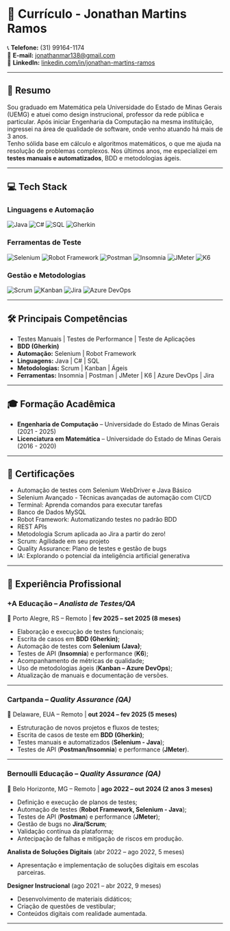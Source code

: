 # 📄 Currículo - Jonathan Martins Ramos

📞 **Telefone:** (31) 99164-1174  
📧 **E-mail:** jonathanmar138@gmail.com  
🔗 **LinkedIn:** [linkedin.com/in/jonathan-martins-ramos](https://www.linkedin.com/in/jonathan-martins-ramos/)

---

## 🚀 Resumo
Sou graduado em Matemática pela Universidade do Estado de Minas Gerais (UEMG) e atuei como design instrucional, professor da rede pública e particular. Após iniciar Engenharia da Computação na mesma instituição, ingressei na área de qualidade de software, onde venho atuando há mais de 3 anos.  
Tenho sólida base em cálculo e algoritmos matemáticos, o que me ajuda na resolução de problemas complexos. Nos últimos anos, me especializei em **testes manuais e automatizados**, BDD e metodologias ágeis.

---

## 💻 Tech Stack

### Linguagens e Automação
![Java](https://img.shields.io/badge/Java-ED8B00?logo=openjdk&logoColor=white)
![C#](https://img.shields.io/badge/C%23-239120?logo=csharp&logoColor=white)
![SQL](https://img.shields.io/badge/SQL-4479A1?logo=mysql&logoColor=white)
![Gherkin](https://img.shields.io/badge/Gherkin-5C2D91?logo=cucumber&logoColor=white)

### Ferramentas de Teste
![Selenium](https://img.shields.io/badge/Selenium-43B02A?logo=selenium&logoColor=white)
![Robot Framework](https://img.shields.io/badge/Robot_Framework-000000?logo=robotframework&logoColor=white)
![Postman](https://img.shields.io/badge/Postman-FF6C37?logo=postman&logoColor=white)
![Insomnia](https://img.shields.io/badge/Insomnia-4000BF?logo=insomnia&logoColor=white)
![JMeter](https://img.shields.io/badge/JMeter-D22128?logo=apachejmeter&logoColor=white)
![K6](https://img.shields.io/badge/k6-7D64FF?logo=k6&logoColor=white)

### Gestão e Metodologias
![Scrum](https://img.shields.io/badge/Scrum-6DB33F?logo=scrumalliance&logoColor=white)
![Kanban](https://img.shields.io/badge/Kanban-0052CC?logo=trello&logoColor=white)
![Jira](https://img.shields.io/badge/Jira-0052CC?logo=jira&logoColor=white)
![Azure DevOps](https://img.shields.io/badge/Azure%20DevOps-0078D7?logo=azuredevops&logoColor=white)

---

## 🛠️ Principais Competências
- Testes Manuais | Testes de Performance | Teste de Aplicações  
- **BDD (Gherkin)**  
- **Automação:** Selenium | Robot Framework  
- **Linguagens:** Java | C# | SQL  
- **Metodologias:** Scrum | Kanban | Ágeis  
- **Ferramentas:** Insomnia | Postman | JMeter | K6 | Azure DevOps | Jira  

---

## 🎓 Formação Acadêmica
- **Engenharia de Computação** – Universidade do Estado de Minas Gerais (2021 - 2025)  
- **Licenciatura em Matemática** – Universidade do Estado de Minas Gerais (2016 - 2020)  

---

## 📜 Certificações
- Automação de testes com Selenium WebDriver e Java Básico  
- Selenium Avançado - Técnicas avançadas de automação com CI/CD  
- Terminal: Aprenda comandos para executar tarefas  
- Banco de Dados MySQL  
- Robot Framework: Automatizando testes no padrão BDD  
- REST APIs  
- Metodologia Scrum aplicada ao Jira a partir do zero!  
- Scrum: Agilidade em seu projeto  
- Quality Assurance: Plano de testes e gestão de bugs  
- IA: Explorando o potencial da inteligência artificial generativa  

---

## 💼 Experiência Profissional

### +A Educação – *Analista de Testes/QA*  
📍 Porto Alegre, RS – Remoto | **fev 2025 – set 2025 (8 meses)**  
- Elaboração e execução de testes funcionais;  
- Escrita de casos em **BDD (Gherkin)**;  
- Automação de testes com **Selenium (Java)**;  
- Testes de API (**Insomnia**) e performance (**K6**);  
- Acompanhamento de métricas de qualidade;  
- Uso de metodologias ágeis (**Kanban – Azure DevOps**);  
- Atualização de manuais e documentação de versões.  

---

### Cartpanda – *Quality Assurance (QA)*  
📍 Delaware, EUA – Remoto | **out 2024 – fev 2025 (5 meses)**  
- Estruturação de novos projetos e fluxos de testes;  
- Escrita de casos de teste em **BDD (Gherkin)**;  
- Testes manuais e automatizados (**Selenium - Java**);  
- Testes de API (**Postman/Insomnia**) e performance (**JMeter**).  

---

### Bernoulli Educação – *Quality Assurance (QA)*  
📍 Belo Horizonte, MG – Remoto | **ago 2022 – out 2024 (2 anos 3 meses)**  
- Definição e execução de planos de testes;  
- Automação de testes (**Robot Framework, Selenium - Java**);  
- Testes de API (**Postman**) e performance (**JMeter**);  
- Gestão de bugs no **Jira/Scrum**;  
- Validação contínua da plataforma;  
- Antecipação de falhas e mitigação de riscos em produção.  

**Analista de Soluções Digitais** (abr 2022 – ago 2022, 5 meses)  
- Apresentação e implementação de soluções digitais em escolas parceiras.  

**Designer Instrucional** (ago 2021 – abr 2022, 9 meses)  
- Desenvolvimento de materiais didáticos;  
- Criação de questões de vestibular;  
- Conteúdos digitais com realidade aumentada.  

---
